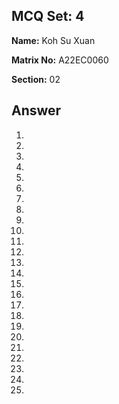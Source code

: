## MCQ Set: 4

**Name:** Koh Su Xuan

**Matrix No:** A22EC0060

**Section:** 02

## Answer
1.
2.
3.
4.
5.
6.
7.
8.
9.
10.
11.
12.
13.
14.
15.
16.
17.
18.
19.
20.
21.
22.
23.
24.
25.

